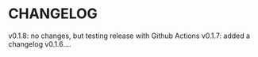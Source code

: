# CHANGELOG

v0.1.8: no changes, but testing release with Github Actions
v0.1.7: added a changelog
v0.1.6....